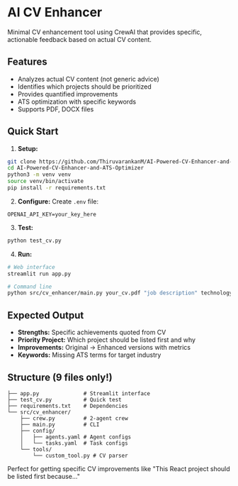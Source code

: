 
# AI CV Enhancer

Minimal CV enhancement tool using CrewAI that provides specific, actionable feedback based on actual CV content.

## Features
- Analyzes actual CV content (not generic advice)
- Identifies which projects should be prioritized
- Provides quantified improvements
- ATS optimization with specific keywords
- Supports PDF, DOCX files

## Quick Start

1. **Setup:**
```bash
git clone https://github.com/ThiruvarankanM/AI-Powered-CV-Enhancer-and-ATS-Optimizer.git
cd AI-Powered-CV-Enhancer-and-ATS-Optimizer
python3 -m venv venv
source venv/bin/activate
pip install -r requirements.txt
```

2. **Configure:**
Create `.env` file:
```
OPENAI_API_KEY=your_key_here
```

3. **Test:**
```bash
python test_cv.py
```

4. **Run:**
```bash
# Web interface
streamlit run app.py

# Command line
python src/cv_enhancer/main.py your_cv.pdf "job description" technology
```

## Expected Output
- **Strengths:** Specific achievements quoted from CV
- **Priority Project:** Which project should be listed first and why  
- **Improvements:** Original → Enhanced versions with metrics
- **Keywords:** Missing ATS terms for target industry

## Structure (9 files only!)
```
├── app.py              # Streamlit interface
├── test_cv.py          # Quick test  
├── requirements.txt    # Dependencies
└── src/cv_enhancer/
    ├── crew.py         # 2-agent crew
    ├── main.py         # CLI
    ├── config/
    │   ├── agents.yaml # Agent configs
    │   └── tasks.yaml  # Task configs
    └── tools/
        └── custom_tool.py # CV parser
```

Perfect for getting specific CV improvements like "This React project should be listed first because..."
